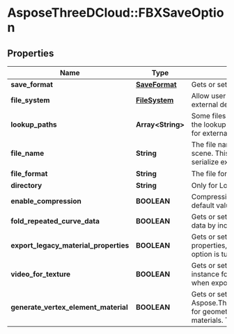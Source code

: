 # AsposeThreeDCloud::FBXSaveOption

## Properties
Name | Type | Description | Notes
------------ | ------------- | ------------- | -------------
**save_format** | [**SaveFormat**](SaveFormat.md) | Gets or sets  of the SaveFormat. | [optional] 
**file_system** | [**FileSystem**](FileSystem.md) | Allow user to handle how to manage the external dependencies during load/save. | [optional] 
**lookup_paths** | **Array&lt;String&gt;** | Some files like OBJ depends on external file, the lookup paths will allows Aspose.3D to look for external file to load | [optional] 
**file_name** | **String** | The file name of the exporting/importing scene. This is optional, but useful when serialize external assets like OBJ&#39;s material. | [optional] 
**file_format** | **String** | The file format��like FBX,U3D,PDF .... | [optional] 
**directory** | **String** | Only for LocalFileSystem | [optional] 
**enable_compression** | **BOOLEAN** |  Compression large binary data in the FBX file, default value is true | [optional] 
**fold_repeated_curve_data** | **BOOLEAN** | Gets or sets whether reuse repeated curve data by increasing last data&#39;s ref count | [optional] 
**export_legacy_material_properties** | **BOOLEAN** | Gets or sets whether export legacy material properties, used for back compatibility. This option is turned on by default | [optional] 
**video_for_texture** | **BOOLEAN** | Gets or sets whether generate a Video instance for Aspose.ThreeD.Shading.Texture when exporting as FBX. | [optional] 
**generate_vertex_element_material** | **BOOLEAN** | Gets or sets whether always generate a Aspose.ThreeD.Entities.VertexElementMaterial for geometries if the attached node contains materials. This is turned off by default. | [optional] 



